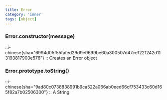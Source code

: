 ```yaml
---
title: Error
category: 'inner'
tags: [object]
---
```


<!--constructor--> 
<!--1--> 

### Error.constructor(message)

::i-chinese{sha="6994d05f55fafed29d9e9699be60a300507d47ce1221242d113193817903e576"}
::
Creates an Error object

<!--1--> 

### Error.prototype.toString()

::i-chinese{sha="9ad80c0738838991b9ca522a066ab0eed66cf753433c60d165f82a7b02506300"}
::
A String
